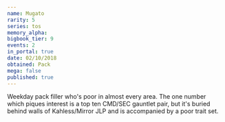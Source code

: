 ```yaml
---
name: Mugato
rarity: 5
series: tos
memory_alpha:
bigbook_tier: 9
events: 2
in_portal: true
date: 02/10/2018
obtained: Pack
mega: false
published: true
---
```


Weekday pack filler who's poor in almost every area. The one number which piques interest is a top ten CMD/SEC gauntlet pair, but it's buried behind walls of Kahless/Mirror JLP and is accompanied by a poor trait set.
